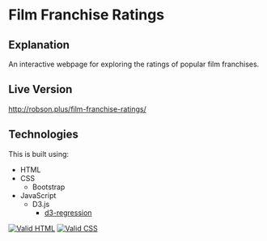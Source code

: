 # Film Franchise Ratings

## Explanation

An interactive webpage for exploring the ratings of popular film franchises. 

## Live Version

http://robson.plus/film-franchise-ratings/

## Technologies

This is built using:
 * HTML
 * CSS
   * Bootstrap
 * JavaScript
   * D3.js
     * <a href="https://github.com/harrystevens/d3-regression">d3-regression</a>

<a href="https://validator.w3.org/nu/?doc=https%3A%2F%2Frobson.plus%2Ffilm-franchise-ratings%2F"><img src="https://www.w3.org/Icons/valid-html401-blue" alt="Valid HTML" /></a>
<a href="http://jigsaw.w3.org/css-validator/validator?uri=https%3A%2F%2Frobson.plus%2Ffilm-franchise-ratings%2Fstyle.css&profile=css3svg&usermedium=all&warning=1"><img src="https://jigsaw.w3.org/css-validator/images/vcss-blue" alt="Valid CSS" /></a>